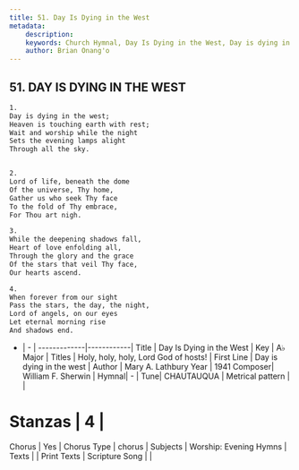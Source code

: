 ```yaml
---
title: 51. Day Is Dying in the West
metadata:
    description: 
    keywords: Church Hymnal, Day Is Dying in the West, Day is dying in the west, Holy, holy, holy, Lord God of hosts!
    author: Brian Onang'o
---
```



## 51. DAY IS DYING IN THE WEST

```txt
1.
Day is dying in the west;
Heaven is touching earth with rest;
Wait and worship while the night
Sets the evening lamps alight
Through all the sky.


2.
Lord of life, beneath the dome
Of the universe, Thy home,
Gather us who seek Thy face
To the fold of Thy embrace,
For Thou art nigh.

3.
While the deepening shadows fall,
Heart of love enfolding all,
Through the glory and the grace
Of the stars that veil Thy face,
Our hearts ascend.

4.
When forever from our sight
Pass the stars, the day, the night,
Lord of angels, on our eyes
Let eternal morning rise
And shadows end.
```

- |   -  |
-------------|------------|
Title | Day Is Dying in the West |
Key | A♭ Major |
Titles | Holy, holy, holy, Lord God of hosts! |
First Line | Day is dying in the west |
Author | Mary A. Lathbury
Year | 1941
Composer| William F. Sherwin |
Hymnal|  - |
Tune| CHAUTAUQUA |
Metrical pattern | |
# Stanzas | 4 |
Chorus | Yes |
Chorus Type | chorus |
Subjects | Worship: Evening Hymns |
Texts |  |
Print Texts | 
Scripture Song |  |
  

